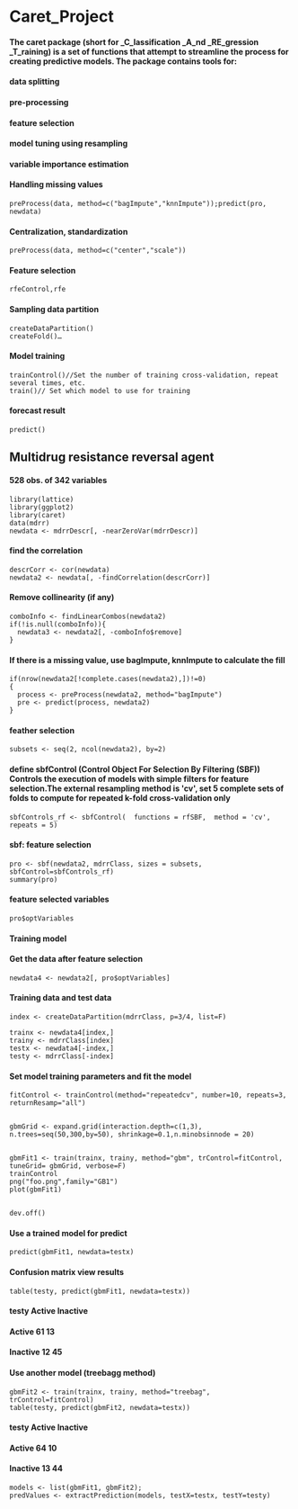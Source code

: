# Caret_Project
#### The caret package (short for _C_lassification _A_nd _RE_gression _T_raining) is a set of functions that attempt to streamline the process for creating predictive models. The package contains tools for:
#### data splitting
#### pre-processing
#### feature selection
#### model tuning using resampling
#### variable importance estimation
#### Handling missing values
```
preProcess(data, method=c("bagImpute","knnImpute"));predict(pro, newdata)
```
#### Centralization, standardization
```
preProcess(data, method=c("center","scale"))
```
#### Feature selection
```
rfeControl,rfe
```
#### Sampling data partition
```
createDataPartition()
createFold()…
```
#### Model training
```
trainControl()//Set the number of training cross-validation, repeat several times, etc.
train()// Set which model to use for training
```
#### forecast result
```
predict()
```
## Multidrug resistance reversal agent
#### 528 obs. of  342 variables

```
library(lattice)
library(ggplot2)
library(caret)
data(mdrr)
newdata <- mdrrDescr[, -nearZeroVar(mdrrDescr)]
```
#### find the correlation
```
descrCorr <- cor(newdata)
newdata2 <- newdata[, -findCorrelation(descrCorr)]
```
#### Remove collinearity (if any)
```
comboInfo <- findLinearCombos(newdata2)
if(!is.null(comboInfo)){
  newdata3 <- newdata2[, -comboInfo$remove]
} 
```

#### If there is a missing value, use bagImpute, knnImpute to calculate the fill
```
if(nrow(newdata2[!complete.cases(newdata2),])!=0)
{
  process <- preProcess(newdata2, method="bagImpute")
  pre <- predict(process, newdata2)
}
```
#### feather selection
```
subsets <- seq(2, ncol(newdata2), by=2)
```
#### define sbfControl (Control Object For Selection By Filtering (SBF)) Controls the execution of models with simple filters for feature selection.The external resampling method is 'cv', set 5 complete sets of folds to compute for repeated k-fold cross-validation only
```
sbfControls_rf <- sbfControl(  functions = rfSBF,  method = 'cv',  repeats = 5)

```
#### sbf: feature selection
```
pro <- sbf(newdata2, mdrrClass, sizes = subsets, sbfControl=sbfControls_rf)
summary(pro)
```
####  feature selected variables
```
pro$optVariables

```
#### Training model
#### Get the data after feature selection
```
newdata4 <- newdata2[, pro$optVariables]
```
#### Training data and test data
```
index <- createDataPartition(mdrrClass, p=3/4, list=F)

trainx <- newdata4[index,]
trainy <- mdrrClass[index]
testx <- newdata4[-index,]
testy <- mdrrClass[-index]
```
#### Set model training parameters and fit the model
```
fitControl <- trainControl(method="repeatedcv", number=10, repeats=3, returnResamp="all")


gbmGrid <- expand.grid(interaction.depth=c(1,3), n.trees=seq(50,300,by=50), shrinkage=0.1,n.minobsinnode = 20)


gbmFit1 <- train(trainx, trainy, method="gbm", trControl=fitControl, tuneGrid= gbmGrid, verbose=F)
trainControl
png("foo.png",family="GB1")
plot(gbmFit1)


dev.off()
```
#### Use a trained model for predict
```
predict(gbmFit1, newdata=testx)
```
#### Confusion matrix view results
```
table(testy, predict(gbmFit1, newdata=testx))
```
#### testy      Active Inactive
#### Active       61       13
#### Inactive     12       45

#### Use another model (treebagg method)
```
gbmFit2 <- train(trainx, trainy, method="treebag", trControl=fitControl)
table(testy, predict(gbmFit2, newdata=testx))
```
#### testy      Active Inactive
####   Active       64       10
####   Inactive     13       44

```
models <- list(gbmFit1, gbmFit2);
predValues <- extractPrediction(models, testX=testx, testY=testy)
```
